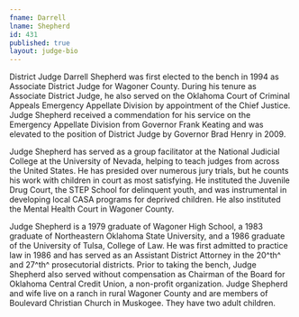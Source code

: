 ```yaml
---
fname: Darrell
lname: Shepherd
id: 431
published: true
layout: judge-bio
---
```

District Judge Darrell Shepherd was first elected to the bench in 1994
as Associate District Judge for Wagoner County. During his tenure as
Associate District Judge, he also served on the Oklahoma Court of
Criminal Appeals Emergency Appellate Division by appointment of the
Chief Justice. Judge Shepherd received a commendation for his service on
the Emergency Appellate Division from Governor Frank Keating and was
elevated to the position of District Judge by Governor Brad Henry in
2009.

Judge Shepherd has served as a group facilitator at the National
Judicial College at the University of Nevada, helping to teach judges
from across the United States. He has presided over numerous jury
trials, but he counts his work with children in court as most
satisfying. He instituted the Juvenile Drug Court, the STEP School for
delinquent youth, and was instrumental in developing local CASA programs
for deprived children. He also instituted the Mental Health Court in
Wagoner County.

Judge Shepherd is a 1979 graduate of Wagoner High School, a 1983
graduate of Northeastern Oklahoma State University, and a 1986 graduate
of the University of Tulsa, College of Law. He was first admitted to
practice law in 1986 and has served as an Assistant District Attorney in
the 20^th^ and 27^th^ prosecutorial districts. Prior to taking the
bench, Judge Shepherd also served without compensation as Chairman of
the Board for Oklahoma Central Credit Union, a non-profit organization.
Judge Shepherd and wife live on a ranch in rural Wagoner County and are
members of Boulevard Christian Church in Muskogee. They have two adult
children.
